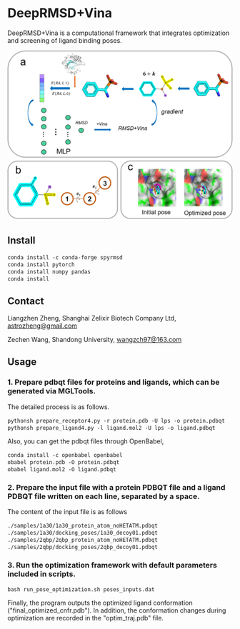 # DeepRMSD+Vina
DeepRMSD+Vina is a computational framework that integrates optimization and screening of ligand binding poses.

<img src="samples/figure1.png">

## Install 

    conda install -c conda-forge spyrmsd
    conda install pytorch
    conda install numpy pandas
    conda install 

## Contact
Liangzhen Zheng, Shanghai Zelixir Biotech Company Ltd, astrozheng@gmail.com</p>
Zechen Wang, Shandong University, wangzch97@163.com</p>

## Usage 
### 1. Prepare pdbqt files for proteins and ligands, which can be generated via MGLTools.
The detailed process is as follows.

    pythonsh prepare_receptor4.py -r protein.pdb -U lps -o protein.pdbqt
    pythonsh prepare_ligand4.py -l ligand.mol2 -U lps -o ligand.pdbqt 
    
Also, you can get the pdbqt files through OpenBabel,
    
    conda install -c openbabel openbabel
    obabel protein.pdb -O protein.pdbqt
    obabel ligand.mol2 -O ligand.pdbqt

### 2. Prepare the input file with a protein PDBQT file and a ligand PDBQT file written on each line, separated by a space.
The content of the input file is as follows
    
    ./samples/1a30/1a30_protein_atom_noHETATM.pdbqt  ./samples/1a30/docking_poses/1a30_decoy01.pdbqt
    ./samples/2qbp/2qbp_protein_atom_noHETATM.pdbqt  ./samples/2qbp/docking_poses/2qbp_decoy01.pdbqt
    
### 3. Run the optimization framework with default parameters included in scripts.

    bash run_pose_optimization.sh poses_inputs.dat

Finally, the program outputs the optimized ligand conformation ("final_optimized_cnfr.pdb"). In addition, the conformation changes during optimization are recorded in the "optim_traj.pdb" file.
